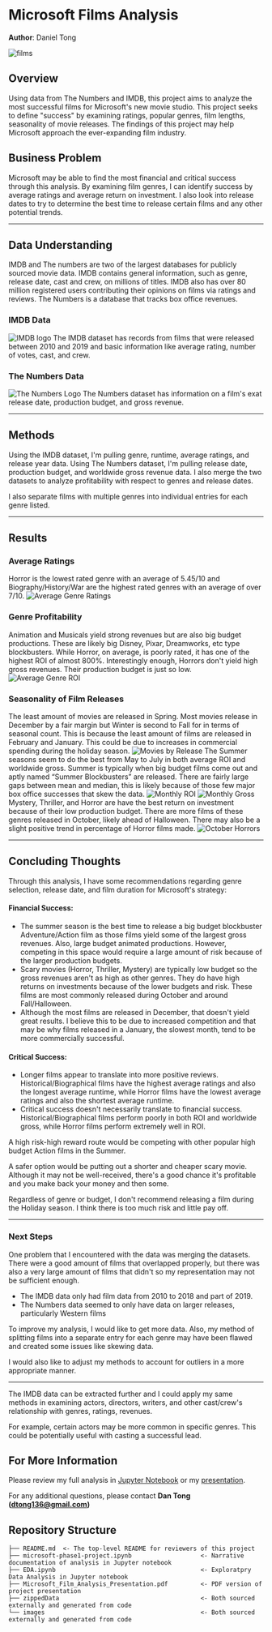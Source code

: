 # Microsoft Films Analysis

**Author**: Daniel Tong

![films](./images/movie.png)
## Overview
Using data from The Numbers and IMDB, this project aims to analyze the most successful films for Microsoft's new movie studio. This project seeks to define "success" by examining ratings, popular genres, film lengths, seasonality of movie releases. The findings of this project may help Microsoft approach the ever-expanding film industry.

## Business Problem

Microsoft may be able to find the most financial and critical success through this analysis. By examining film genres, I can identify success by average ratings and average return on investment. I also look into release dates to try to determine the best time to release certain films and any other potential trends.

***

## Data Understanding

IMDB and The numbers are two of the largest databases for publicly sourced movie data. IMDB contains general information, such as genre, release date, cast and crew, on millions of titles. IMDB also has over 80 million registered users contributing their opinions on films via ratings and reviews. The Numbers is a database that tracks box office revenues. 

### IMDB Data
![IMDB logo](./images/imdb.png)
The IMDB dataset has records from films that were released between 2010 and 2019 and basic information like average rating, number of votes, cast, and crew.

### The Numbers Data
![The Numbers Logo](./images/the_numbers_logo.svg)
The Numbers dataset has information on a film's exat release date, production budget, and gross revenue.

***

## Methods
Using the IMDB dataset, I'm pulling genre, runtime, average ratings, and release year data. Using The Numbers dataset, I'm pulling release date, production budget, and worldwide gross revenue data. I also merge the two datasets to analyze profitability with respect to genres and release dates.

I also separate films with multiple genres into individual entries for each genre listed.
***

## Results
### Average Ratings
Horror is the lowest rated genre with an average of 5.45/10 and Biography/History/War are the highest rated genres with an average of over 7/10. 
![Average Genre Ratings](./images/Genre_Rating.png)
### Genre Profitability
Animation and Musicals yield strong revenues but are also big budget productions. These are likely big Disney, Pixar, Dreamworks, etc type blockbusters.
While Horror, on average, is poorly rated, it has one of the highest ROI of almost 800%. Interestingly enough, Horrors don't yield high gross revenues. Their production budget is just so low.
![Average Genre ROI](./images/ROI_Genre.png)
### Seasonality of Film Releases
The least amount of movies are released in Spring. Most movies release in December by a fair margin but Winter is second to Fall for in terms of seasonal count. This is because the least amount of films are released in February and January. This could be due to increases in commercial spending during the holiday season.
![Movies by Release](./images/Month_Season_Count.png)
The Summer seasons seem to do the best from May to July in both average ROI and worldwide gross. Summer is typically when big budget films come out and aptly named “Summer Blockbusters” are released. There are fairly large gaps between mean and median, this is likely because of those few major box office successes that skew the data.
![Monthly ROI](./images/seasonal_profit.png)
![Monthly Gross](./images/seasonal_gross.png)
Mystery, Thriller, and Horror are have the best return on investment because of their low production budget. There are more films of these genres released in October, likely ahead of Halloween. There may also be a slight positive trend in percentage of Horror films made.
![October Horrors](.images/Horror_October.png)

***

## Concluding Thoughts
Through this analysis, I have some recommendations regarding genre selection, release date, and film duration for Microsoft's strategy:

#### Financial Success:
* The summer season is the best time to release a big budget blockbuster Adventure/Action film as those films yield some of the largest gross revenues. Also, large budget animated productions. However, competing in this space would require a large amount of risk because of the larger production budgets. 
* Scary movies (Horror, Thriller, Mystery) are typically low budget so the gross revenues aren't as high as other genres. They do have high returns on investments because of the lower budgets and risk. These films are most commonly released during October and around Fall/Halloween.
* Although the most films are released in December, that doesn't yield great results. I believe this to be due to increased competition and that may be why films released in a January, the slowest month, tend to be more commercially successful.

#### Critical Success:
* Longer films appear to translate into more positive reviews. Historical/Biographical films have the highest average ratings and also the longest average runtime, while Horror films have the lowest average ratings and also the shortest average runtime.
* Critical success doesn't necessarily translate to financial success. Historical/Biographical films perform poorly in both ROI and worldwide gross, while Horror films perform extremely well in ROI.

A high risk-high reward route would be competing with other popular high budget Action films in the Summer. 

A safer option would be putting out a shorter and cheaper scary movie. Although it may not be well-received, there's a good chance it's profitable and you make back your money and then some.

Regardless of genre or budget, I don't recommend releasing a film during the Holiday season. I think there is too much risk and little pay off.
***

### Next Steps
One problem that I encountered with the data was merging the datasets. There were a good amount of films that overlapped properly, but there was also a very large amount of films that didn't so my representation may not be sufficient enough. 
* The IMDB data only had film data from 2010 to 2018 and part of 2019. 
* The Numbers data seemed to only have data on larger releases, particularly Western films

To improve my analysis, I would like to get more data. Also, my method of splitting films into a separate entry for each genre may have been flawed and created some issues like skewing data.

I would also like to adjust my methods to account for outliers in a more appropriate manner.

***
The IMDB data can be extracted further and I could apply my same methods in examining actors, directors, writers, and other cast/crew's relationship with genres, ratings, revenues. 

For example, certain actors may be more common in specific genres. This could be potentially useful with casting a successful lead.
## For More Information

Please review my full analysis in [Jupyter Notebook](./microsoft-phase1-project.ipynb) or my [presentation](./Microsoft_Film_Analysis_Presentation.pdf).

For any additional questions, please contact **Dan Tong (dtong136@gmail.com)**

## Repository Structure

```
├── README.md  <- The top-level README for reviewers of this project
├── microsoft-phase1-project.ipynb                   <- Narrative documentation of analysis in Jupyter notebook
├── EDA.ipynb                                        <- Exploratpry Data Analysis in Jupyter notebook
├── Microsoft_Film_Analysis_Presentation.pdf         <- PDF version of project presentation
├── zippedData                                       <- Both sourced externally and generated from code
└── images                                           <- Both sourced externally and generated from code
```
